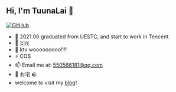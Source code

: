 ## Hi, I'm TuunaLai 👋

[![GitHub](https://img.shields.io/badge/dynamic/json?logo=github&label=GitHub&labelColor=495867&color=495867&query=%24.data.totalSubs&url=https%3A%2F%2Fapi.spencerwoo.com%2Fsubstats%2F%3Fsource%3Dgithub%26queryKey%3Dtuuna&style=flat-square)](https://github.com/tuuna)
- 🍻 2021.06 graduated from UESTC, and start to work in Tencent.
- 🍰 🇨🇳
- 👯 ktv wooooooooo!!!!
- ⚡ COS
- 📫 Email me at: [550566181@qq.com](mailto:550566181@qq.com)
- 🥤 お宅 🪨
- welcome to visit my [blog](http://tuuna.top)!
<!-- - 🔭 Currently a research assistant at _Data & AI security Lab_, BIT. -->
<!-- 🥑 [Gridsome](https://github.com/gridsome) collaborator, [BITNP](https://github.com/BITNP) member. -->

